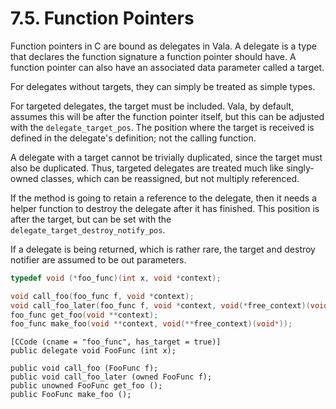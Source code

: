 # 7.5. Function Pointers

Function pointers in C are bound as delegates in Vala. A delegate is a
type that declares the function signature a function pointer should
have. A function pointer can also have an associated data parameter
called a target.

For delegates without targets, they can simply be treated as simple
types.

For targeted delegates, the target must be included. Vala, by default,
assumes this will be after the function pointer itself, but this can be
adjusted with the `delegate_target_pos`. The position where the target
is received is defined in the delegate's definition; not the calling
function.

A delegate with a target cannot be trivially duplicated, since the
target must also be duplicated. Thus, targeted delegates are treated
much like singly-owned classes, which can be reassigned, but not
multiply referenced.

If the method is going to retain a reference to the delegate, then it
needs a helper function to destroy the delegate after it has finished.
This position is after the target, but can be set with the
`delegate_target_destroy_notify_pos`.

If a delegate is being returned, which is rather rare, the target and
destroy notifier are assumed to be out parameters.

```c
typedef void (*foo_func)(int x, void *context);

void call_foo(foo_func f, void *context);
void call_foo_later(foo_func f, void *context, void(*free_context)(void*));
foo_func get_foo(void **context);
foo_func make_foo(void **context, void(**free_context)(void*));
```

```vala
[CCode (cname = "foo_func", has_target = true)]
public delegate void FooFunc (int x);

public void call_foo (FooFunc f);
public void call_foo_later (owned FooFunc f);
public unowned FooFunc get_foo ();
public FooFunc make_foo ();
```
